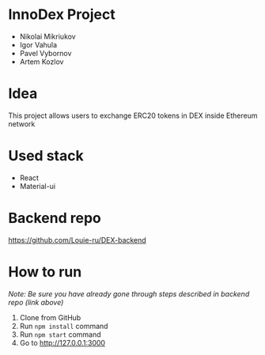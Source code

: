# InnoDex Project

- Nikolai Mikriukov
- Igor Vahula
- Pavel Vybornov
- Artem Kozlov

# Idea

This project allows users to exchange ERC20 tokens in DEX inside Ethereum network

# Used stack

- React
- Material-ui

# Backend repo

https://github.com/Louie-ru/DEX-backend

# How to run

_Note: Be sure you have already gone through steps described in backend repo (link above)_

1. Clone from GitHub
2. Run `npm install` command
3. Run `npm start` command
4. Go to http://127.0.0.1:3000
